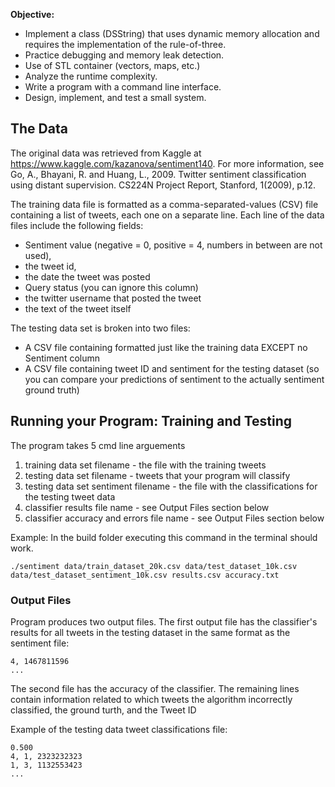 **Objective:** 

* Implement a class (DSString) that uses dynamic memory allocation and requires the implementation of the rule-of-three.
* Practice debugging and memory leak detection.
* Use of STL container (vectors, maps, etc.)
* Analyze the runtime complexity.
* Write a program with a command line interface.
* Design, implement, and test a small system.

## The Data
The original data was retrieved from Kaggle at https://www.kaggle.com/kazanova/sentiment140.
For more information, see  Go, A., Bhayani, R. and Huang, L., 2009. Twitter sentiment classification using distant supervision. CS224N Project Report, Stanford, 1(2009), p.12.

The training data file is formatted as a comma-separated-values (CSV) file containing a list of tweets, each one on a separate line.  Each line of the data files include the following fields:
* Sentiment value (negative = 0, positive = 4, numbers in between are not used),
* the tweet id,
* the date the tweet was posted
* Query status (you can ignore this column)
* the twitter username that posted the tweet
* the text of the tweet itself

The testing data set is broken into two files:
* A CSV file containing formatted just like the training data EXCEPT no Sentiment column
* A CSV file containing tweet ID and sentiment for the testing dataset (so you can compare your predictions of sentiment to the actually sentiment ground truth)


## Running your Program: Training and Testing
The program takes 5 cmd line arguements
1. training data set filename - the file with the training tweets
2. testing data set filename - tweets that your program will classify
3. testing data set sentiment filename - the file with the classifications for the testing tweet data
4. classifier results file name - see Output Files section below
5. classifier accuracy and errors file name - see Output Files section below

Example: In the build folder executing this command in the terminal should work.
```
./sentiment data/train_dataset_20k.csv data/test_dataset_10k.csv data/test_dataset_sentiment_10k.csv results.csv accuracy.txt
```


### Output Files
Program produces two output files. The first output file has the classifier's
results for all tweets in the testing dataset in the same format as the sentiment file:
```
4, 1467811596
...
```

The second file has the accuracy of the classifier. The remaining lines contain information related to which tweets the algorithm incorrectly classified, the ground turth, and the Tweet ID

Example of the testing data tweet classifications file:
```
0.500
4, 1, 2323232323
1, 3, 1132553423
...
```